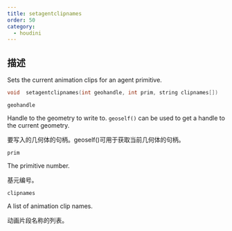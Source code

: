 ```yaml
---
title: setagentclipnames
order: 50
category:
  - houdini
---
```

    
## 描述

Sets the current animation clips for an agent primitive.

```c
void  setagentclipnames(int geohandle, int prim, string clipnames[])
```

`geohandle`

Handle to the geometry to write to. `geoself()` can be used to get a handle to
the current geometry.

要写入的几何体的句柄。geoself()可用于获取当前几何体的句柄。

`prim`

The primitive number.

基元编号。

`clipnames`

A list of animation clip names.

动画片段名称的列表。
